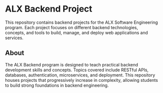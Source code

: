 # ALX Backend Project

This repository contains backend projects for the ALX Software Engineering program. Each project focuses on different backend technologies, concepts, and tools to build, manage, and deploy web applications and services.

## About

The ALX Backend program is designed to teach practical backend development skills and concepts. Topics covered include RESTful APIs, databases, authentication, microservices, and deployment. This repository houses projects that progressively increase in complexity, allowing students to build strong foundations in backend engineering.


